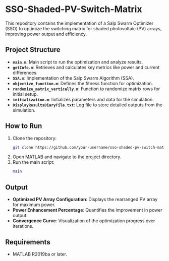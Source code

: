 # SSO-Shaded-PV-Switch-Matrix

This repository contains the implementation of a Salp Swarm Optimizer (SSO) to optimize the switching matrix for shaded photovoltaic (PV) arrays, improving power output and efficiency.

## Project Structure
- **`main.m`**: Main script to run the optimization and analyze results.
- **`getInfo.m`**: Retrieves and calculates key metrics like power and current differences.
- **`SSA.m`**: Implementation of the Salp Swarm Algorithm (SSA).
- **`objective_function.m`**: Defines the fitness function for optimization.
- **`randomize_matrix_vertically.m`**: Function to randomize matrix rows for initial setup.
- **`initialization.m`**: Initializes parameters and data for the simulation.
- **`DisplayResultsDiaryFile.txt`**: Log file to store detailed outputs from the simulation.

## How to Run
1. Clone the repository:
   ```bash
   git clone https://github.com/your-username/sso-shaded-pv-switch-matrix.git
   ```
2. Open MATLAB and navigate to the project directory.
3. Run the main script:
   ```matlab
   main
   ```

## Output
- **Optimized PV Array Configuration**: Displays the rearranged PV array for maximum power.
- **Power Enhancement Percentage**: Quantifies the improvement in power output.
- **Convergence Curve**: Visualization of the optimization progress over iterations.

## Requirements
- MATLAB R2019ba or later.



